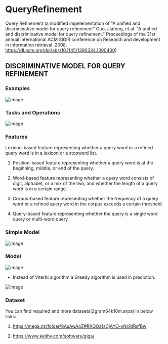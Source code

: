 # QueryRefinement
Query Refinement (a modified impelementation of "A unified and discriminative model for query refinement"
Guo, Jiafeng, et al. "A unified and discriminative model for query refinement." Proceedings of the 31st annual international ACM SIGIR conference on Research and development in information retrieval. 2008.
https://dl.acm.org/doi/abs/10.1145/1390334.1390400)


## DISCRIMINATIVE‬‬ ‫‪MODEL‬‬ ‫‪FOR‬‬ ‫‪QUERY‬‬ ‫‪REFINEMENT‬‬

### Examples
![image](https://user-images.githubusercontent.com/63575641/140634414-4273513b-4655-4bd5-82ff-9dc51987d9e1.png)

### Tasks and Operations
![image](https://user-images.githubusercontent.com/63575641/140634423-2d27e679-6c19-4f7c-b99a-b002d0f04796.png)

### Features
Lexicon-based feature representing whether a query word
or a refined query word is in a lexicon or a stopword
list.

1. Position-based feature representing whether a query word
is at the beginning, middle, or end of the query.

1. Word-based feature representing whether a query word
consists of digit, alphabet, or a mix of the two, and
whether the length of a query word is in a certain
range.

1. Corpus-based feature representing whether the frequency
of a query word or a refined query word in the corpus
exceeds a certain threshold.

1. Query-based feature representing whether the query is a
single word query or multi-word query

### Simple Model

![image](https://user-images.githubusercontent.com/63575641/140634647-4f91b83b-dc97-4013-85e1-640f57e4bdfb.png)

### Model

![image](https://user-images.githubusercontent.com/63575641/140634663-e746a48a-33f9-4eed-ab3f-4f5437e4366f.png)


* Instead of Viterbi algorithm a Greedy algorithm is used in prediction. 

![image](https://user-images.githubusercontent.com/63575641/140634705-8d0bf48b-9910-4b75-8f44-10cb18166b1d.png)


### Dataset

You can find required and more datasets(2gram64k10m.arpa) in below links:

1. https://mega.nz/folder/8AsAwAoZ#RXQQa1sCjAYO-xNcMRsfBw

1. https://www.keithv.com/software/giga/

